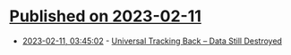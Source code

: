 # [Published on 2023-02-11](index.md)

* [2023-02-11, 03:45:02](https://news.ycombinator.com/item?id=34749380) - [Universal Tracking Back – Data Still Destroyed](https://community.cointracker.io/t/universal-tracking-back-data-still-destroyed/6543)
